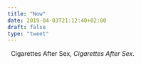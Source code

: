 ```yaml
---
title: "Now"
date: 2019-04-03T21:12:40+02:00
draft: false
type: "tweet"
---
```

<a href="https://itunes.apple.com/fr/album/cigarettes-after-sex/121540895" type="application/rss+xml" class="iconfont icon-music" title="rss"></a> &nbsp; Cigarettes After Sex, *Cigarettes After Sex*.
